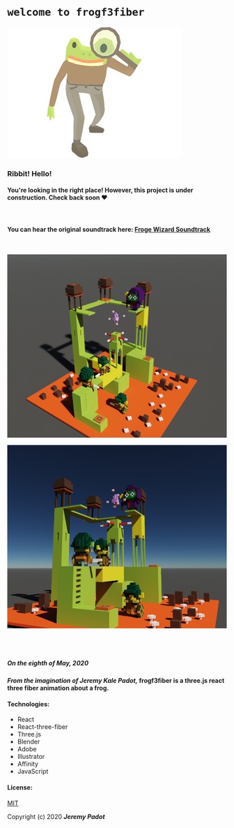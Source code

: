 # `welcome to frogf3fiber`

![detective frog](public/frogplaceholder.png)

### Ribbit! Hello! 
#### You're looking in the right place! However, this project is under construction. Check back soon ❤️
</br >

#### You can hear the original soundtrack here: [Froge Wizard Soundtrack](https://www.dropbox.com/s/g06mw9lmvlpkfs6/FROGE%20WIZARD.mp3?dl=0)

</br >

![render1 front](public/f3frender3.png)

![render2 side](public/f3f6.png)

</br >
<!-- </br > -->
<!-- </br > -->
<!-- </br > -->

</br >

##### _On the eighth of May, 2020_
#### _From the imagination of_ _Jeremy Kale Padot,_ frogf3fiber is a three.js react three fiber animation about a frog.




#### Technologies:
* React
* React-three-fiber
* Three.js
* Blender
* Adobe
* Illustrator
* Affinity
* JavaScript


#### License:

[MIT](https://choosealicense.com/licenses/mit/)

Copyright (c) 2020 **_Jeremy Padot_**